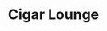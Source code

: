---
title: Cigar Lounge
subtitle: 
description: We carry premium cigars from Padron, Rocky Patel, Perdomo, Oliva, Cain, Nub, Los Blancos, and Arganese, just to name a few. Our accessories come with an Unconditional Lifetime Guarantee from Xikar and Rocky Patel. We have many cigar events and cigar dinners scheduled. Like us on facebook for upcoming events.
contactus: cigars
slider:
  - url: /img/sliders/Cigar_Slider_1.jpg
  - url: /img/sliders/Cigar_Slider_2.jpg
  - url: /img/sliders/Cigar_Slider_3.jpg
  - url: /img/sliders/cigar-dbl-francisco-rolling.jpg
  - url: /img/sliders/Cigar_Slider_5.jpg
layout: single
---